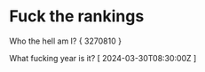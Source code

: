 # Fuck the rankings

Who the hell am I?
{ 3270810 }

What fucking year is it?
[ 2024-03-30T08:30:00Z ]
